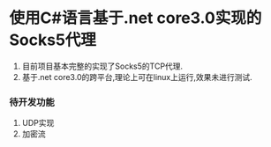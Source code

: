 # 使用C#语言基于.net core3.0实现的Socks5代理
1. 目前项目基本完整的实现了Socks5的TCP代理.
2. 基于.net core3.0的跨平台,理论上可在linux上运行,效果未进行测试.
### 待开发功能
1. UDP实现
2. 加密流